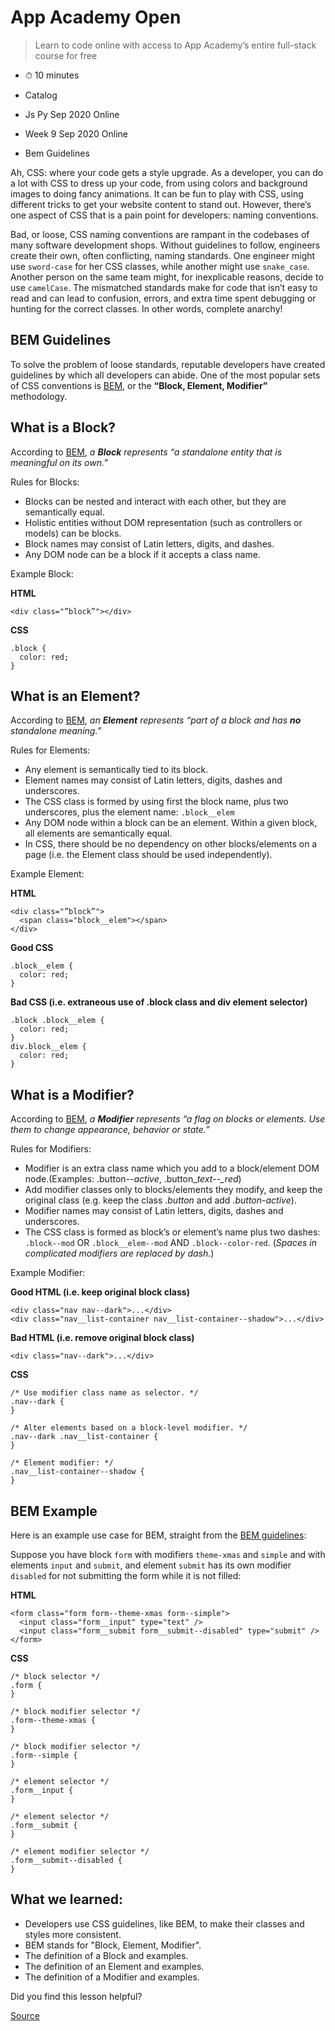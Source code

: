 # App Academy Open

> Learn to code online with access to App Academy’s entire full-stack course for free

*   ⏱ 10 minutes
    

*   Catalog
*   Js Py Sep 2020 Online
*   Week 9 Sep 2020 Online
*   Bem Guidelines

Ah, CSS: where your code gets a style upgrade. As a developer, you can do a lot with CSS to dress up your code, from using colors and background images to doing fancy animations. It can be fun to play with CSS, using different tricks to get your website content to stand out. However, there’s one aspect of CSS that is a pain point for developers: naming conventions.

Bad, or loose, CSS naming conventions are rampant in the codebases of many software development shops. Without guidelines to follow, engineers create their own, often conflicting, naming standards. One engineer might use `sword-case` for her CSS classes, while another might use `snake_case`. Another person on the same team might, for inexplicable reasons, decide to use `camelCase`. The mismatched standards make for code that isn’t easy to read and can lead to confusion, errors, and extra time spent debugging or hunting for the correct classes. In other words, complete anarchy!

BEM Guidelines
--------------

To solve the problem of loose standards, reputable developers have created guidelines by which all developers can abide. One of the most popular sets of CSS conventions is [BEM](http://getbem.com/), or the **“Block, Element, Modifier”** methodology.

What is a Block?
----------------

According to [BEM](http://getbem.com/naming/), _a **Block** represents “a standalone entity that is meaningful on its own.”_

Rules for Blocks:

*   Blocks can be nested and interact with each other, but they are semantically equal.
*   Holistic entities without DOM representation (such as controllers or models) can be blocks.
*   Block names may consist of Latin letters, digits, and dashes.
*   Any DOM node can be a block if it accepts a class name.

Example Block:

**HTML**

    <div class="”block”"></div>

**CSS**

    .block {
      color: red;
    }

What is an Element?
-------------------

According to [BEM](http://getbem.com/naming/), _an **Element** represents “part of a block and has **no** standalone meaning.”_

Rules for Elements:

*   Any element is semantically tied to its block.
*   Element names may consist of Latin letters, digits, dashes and underscores.
*   The CSS class is formed by using first the block name, plus two underscores, plus the element name: `.block__elem`
*   Any DOM node within a block can be an element. Within a given block, all elements are semantically equal.
*   In CSS, there should be no dependency on other blocks/elements on a page (i.e. the Element class should be used independently).

Example Element:

**HTML**

    <div class="”block”">
      <span class="block__elem"></span>
    </div>

**Good CSS**

    .block__elem {
      color: red;
    }

**Bad CSS (i.e. extraneous use of .block class and div element selector)**

    .block .block__elem {
      color: red;
    }
    div.block__elem {
      color: red;
    }

What is a Modifier?
-------------------

According to [BEM](http://getbem.com/), _a **Modifier** represents “a flag on blocks or elements. Use them to change appearance, behavior or state.”_

Rules for Modifiers:

*   Modifier is an extra class name which you add to a block/element DOM node.(Examples: .button--_active_, .button\__text--\_red_)
*   Add modifier classes only to blocks/elements they modify, and keep the original class (e.g. keep the class _.button_ and add _.button-active_).
*   Modifier names may consist of Latin letters, digits, dashes and underscores.
*   The CSS class is formed as block’s or element’s name plus two dashes: `.block--mod` OR `.block__elem--mod` AND `.block--color-red`. (_Spaces in complicated modifiers are replaced by dash._)

Example Modifier:

**Good HTML (i.e. keep original block class)**

    <div class="nav nav--dark">...</div>
    <div class="nav__list-container nav__list-container--shadow">...</div>

**Bad HTML (i.e. remove original block class)**

    <div class="nav--dark">...</div>

**CSS**

    /* Use modifier class name as selector. */
    .nav--dark {
    }
    
    /* Alter elements based on a block-level modifier. */
    .nav--dark .nav__list-container {
    }
    
    /* Element modifier: */
    .nav__list-container--shadow {
    }

BEM Example
-----------

Here is an example use case for BEM, straight from the [BEM guidelines](http://getbem.com/):

Suppose you have block `form` with modifiers `theme-xmas` and `simple` and with elements `input` and `submit`, and element `submit` has its own modifier `disabled` for not submitting the form while it is not filled:

**HTML**

    <form class="form form--theme-xmas form--simple">
      <input class="form__input" type="text" />
      <input class="form__submit form__submit--disabled" type="submit" />
    </form>

**CSS**

    /* block selector */
    .form {
    }
    
    /* block modifier selector */
    .form--theme-xmas {
    }
    
    /* block modifier selector */
    .form--simple {
    }
    
    /* element selector */
    .form__input {
    }
    
    /* element selector */
    .form__submit {
    }
    
    /* element modifier selector */
    .form__submit--disabled {
    }

What we learned:
----------------

*   Developers use CSS guidelines, like BEM, to make their classes and styles more consistent.
*   BEM stands for "Block, Element, Modifier".
*   The definition of a Block and examples.
*   The definition of an Element and examples.
*   The definition of a Modifier and examples.

Did you find this lesson helpful?


[Source](https://open.appacademy.io/learn/js-py---sep-2020-online/week-9-sep-2020-online/bem-guidelines)